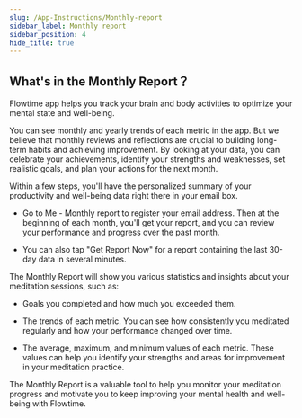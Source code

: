 ```yaml
---
slug: /App-Instructions/Monthly-report
sidebar_label: Monthly report
sidebar_position: 4
hide_title: true
---
```


## What's in the Monthly Report？

Flowtime app helps you track your brain and body activities to optimize your mental state and well-being.

You can see monthly and yearly trends of each metric in the app. But we believe that monthly reviews and reflections are crucial to building long-term habits and achieving improvement. By looking at your data, you can celebrate your achievements, identify your strengths and weaknesses, set realistic goals, and plan your actions for the next month.

Within a few steps, you'll have the personalized summary of your productivity and well-being data right there in your email box.

- Go to Me - Monthly report to register your email address. Then at the beginning of each month, you'll get your report, and you can review your performance and progress over the past month.

- You can also tap "Get Report Now" for a report containing the last 30-day data in several minutes.

The Monthly Report will show you various statistics and insights about your meditation sessions, such as:

- Goals you completed and how much you exceeded them.
  
- The trends of each metric. You can see how consistently you meditated regularly and how your performance changed over time.
  
- The average, maximum, and minimum values of each metric. These values can help you identify your strengths and areas for improvement in your meditation practice.

The Monthly Report is a valuable tool to help you monitor your meditation progress and motivate you to keep improving your mental health and well-being with Flowtime.